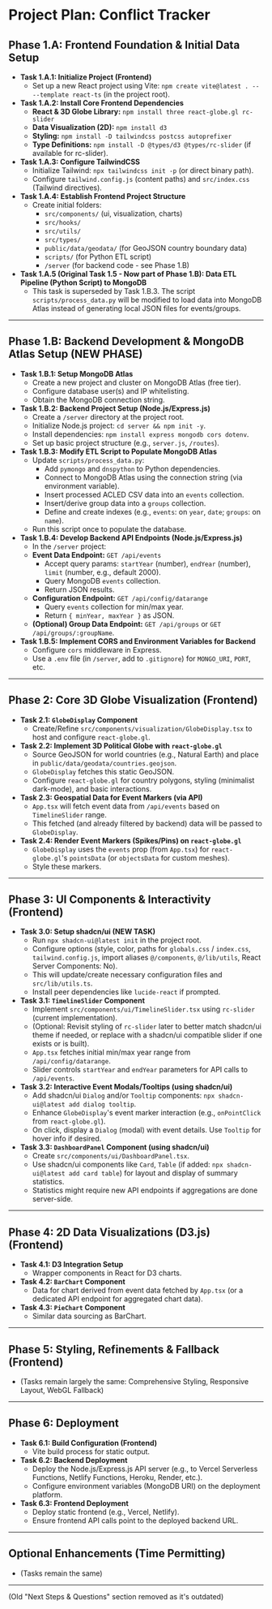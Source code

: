 # Project Plan: Conflict Tracker

## Phase 1.A: Frontend Foundation & Initial Data Setup

*   **Task 1.A.1: Initialize Project (Frontend)**
    *   Set up a new React project using Vite: `npm create vite@latest . -- --template react-ts` (in the project root).
*   **Task 1.A.2: Install Core Frontend Dependencies**
    *   **React & 3D Globe Library:** `npm install three react-globe.gl rc-slider`
    *   **Data Visualization (2D):** `npm install d3`
    *   **Styling:** `npm install -D tailwindcss postcss autoprefixer`
    *   **Type Definitions:** `npm install -D @types/d3 @types/rc-slider` (if available for rc-slider).
*   **Task 1.A.3: Configure TailwindCSS**
    *   Initialize Tailwind: `npx tailwindcss init -p` (or direct binary path).
    *   Configure `tailwind.config.js` (content paths) and `src/index.css` (Tailwind directives).
*   **Task 1.A.4: Establish Frontend Project Structure**
    *   Create initial folders:
        *   `src/components/` (ui, visualization, charts)
        *   `src/hooks/`
        *   `src/utils/`
        *   `src/types/`
        *   `public/data/geodata/` (for GeoJSON country boundary data)
        *   `scripts/` (for Python ETL script)
        *   `/server` (for backend code - see Phase 1.B)
*   **Task 1.A.5 (Original Task 1.5 - Now part of Phase 1.B): Data ETL Pipeline (Python Script) to MongoDB**
    *   This task is superseded by Task 1.B.3. The script `scripts/process_data.py` will be modified to load data into MongoDB Atlas instead of generating local JSON files for events/groups.

---

## Phase 1.B: Backend Development & MongoDB Atlas Setup (NEW PHASE)

*   **Task 1.B.1: Setup MongoDB Atlas**
    *   Create a new project and cluster on MongoDB Atlas (free tier).
    *   Configure database user(s) and IP whitelisting.
    *   Obtain the MongoDB connection string.
*   **Task 1.B.2: Backend Project Setup (Node.js/Express.js)**
    *   Create a `/server` directory at the project root.
    *   Initialize Node.js project: `cd server && npm init -y`.
    *   Install dependencies: `npm install express mongodb cors dotenv`.
    *   Set up basic project structure (e.g., `server.js`, `/routes`).
*   **Task 1.B.3: Modify ETL Script to Populate MongoDB Atlas**
    *   Update `scripts/process_data.py`:
        *   Add `pymongo` and `dnspython` to Python dependencies.
        *   Connect to MongoDB Atlas using the connection string (via environment variable).
        *   Insert processed ACLED CSV data into an `events` collection.
        *   Insert/derive group data into a `groups` collection.
        *   Define and create indexes (e.g., `events`: on `year`, `date`; `groups`: on `name`).
    *   Run this script once to populate the database.
*   **Task 1.B.4: Develop Backend API Endpoints (Node.js/Express.js)**
    *   In the `/server` project:
    *   **Event Data Endpoint:** `GET /api/events`
        *   Accept query params: `startYear` (number), `endYear` (number), `limit` (number, e.g., default 2000).
        *   Query MongoDB `events` collection.
        *   Return JSON results.
    *   **Configuration Endpoint:** `GET /api/config/datarange`
        *   Query `events` collection for min/max year.
        *   Return `{ minYear, maxYear }` as JSON.
    *   **(Optional) Group Data Endpoint:** `GET /api/groups` or `GET /api/groups/:groupName`.
*   **Task 1.B.5: Implement CORS and Environment Variables for Backend**
    *   Configure `cors` middleware in Express.
    *   Use a `.env` file (in `/server`, add to `.gitignore`) for `MONGO_URI`, `PORT`, etc.

---

## Phase 2: Core 3D Globe Visualization (Frontend)

*   **Task 2.1: `GlobeDisplay` Component**
    *   Create/Refine `src/components/visualization/GlobeDisplay.tsx` to host and configure `react-globe.gl`.
*   **Task 2.2: Implement 3D Political Globe with `react-globe.gl`**
    *   Source GeoJSON for world countries (e.g., Natural Earth) and place in `public/data/geodata/countries.geojson`.
    *   `GlobeDisplay` fetches this static GeoJSON.
    *   Configure `react-globe.gl` for country polygons, styling (minimalist dark-mode), and basic interactions.
*   **Task 2.3: Geospatial Data for Event Markers (via API)**
    *   `App.tsx` will fetch event data from `/api/events` based on `TimelineSlider` range.
    *   This fetched (and already filtered by backend) data will be passed to `GlobeDisplay`.
*   **Task 2.4: Render Event Markers (Spikes/Pins) on `react-globe.gl`**
    *   `GlobeDisplay` uses the `events` prop (from `App.tsx`) for `react-globe.gl`'s `pointsData` (or `objectsData` for custom meshes).
    *   Style these markers.

---

## Phase 3: UI Components & Interactivity (Frontend)

*   **Task 3.0: Setup shadcn/ui (NEW TASK)**
    *   Run `npx shadcn-ui@latest init` in the project root.
    *   Configure options (style, color, paths for `globals.css` / `index.css`, `tailwind.config.js`, import aliases `@/components`, `@/lib/utils`, React Server Components: No).
    *   This will update/create necessary configuration files and `src/lib/utils.ts`.
    *   Install peer dependencies like `lucide-react` if prompted.
*   **Task 3.1: `TimelineSlider` Component**
    *   Implement `src/components/ui/TimelineSlider.tsx` using `rc-slider` (current implementation).
    *   (Optional: Revisit styling of `rc-slider` later to better match shadcn/ui theme if needed, or replace with a shadcn/ui compatible slider if one exists or is built).
    *   `App.tsx` fetches initial min/max year range from `/api/config/datarange`.
    *   Slider controls `startYear` and `endYear` parameters for API calls to `/api/events`.
*   **Task 3.2: Interactive Event Modals/Tooltips (using shadcn/ui)**
    *   Add shadcn/ui `Dialog` and/or `Tooltip` components: `npx shadcn-ui@latest add dialog tooltip`.
    *   Enhance `GlobeDisplay`'s event marker interaction (e.g., `onPointClick` from `react-globe.gl`).
    *   On click, display a `Dialog` (modal) with event details. Use `Tooltip` for hover info if desired.
*   **Task 3.3: `DashboardPanel` Component (using shadcn/ui)**
    *   Create `src/components/ui/DashboardPanel.tsx`.
    *   Use shadcn/ui components like `Card`, `Table` (if added: `npx shadcn-ui@latest add card table`) for layout and display of summary statistics.
    *   Statistics might require new API endpoints if aggregations are done server-side.

---

## Phase 4: 2D Data Visualizations (D3.js) (Frontend)

*   **Task 4.1: D3 Integration Setup**
    *   Wrapper components in React for D3 charts.
*   **Task 4.2: `BarChart` Component**
    *   Data for chart derived from event data fetched by `App.tsx` (or a dedicated API endpoint for aggregated chart data).
*   **Task 4.3: `PieChart` Component**
    *   Similar data sourcing as BarChart.

---

## Phase 5: Styling, Refinements & Fallback (Frontend)

*   (Tasks remain largely the same: Comprehensive Styling, Responsive Layout, WebGL Fallback)

---

## Phase 6: Deployment

*   **Task 6.1: Build Configuration (Frontend)**
    *   Vite build process for static output.
*   **Task 6.2: Backend Deployment**
    *   Deploy the Node.js/Express.js API server (e.g., to Vercel Serverless Functions, Netlify Functions, Heroku, Render, etc.).
    *   Configure environment variables (MongoDB URI) on the deployment platform.
*   **Task 6.3: Frontend Deployment**
    *   Deploy static frontend (e.g., Vercel, Netlify).
    *   Ensure frontend API calls point to the deployed backend URL.

---

## Optional Enhancements (Time Permitting)

*   (Tasks remain the same)

---
(Old "Next Steps & Questions" section removed as it's outdated)
